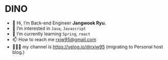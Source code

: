 # DINO

- 👋 Hi, I’m Back-end Engineer **Jangwook Ryu.**
- 👀 I’m interested in `Java`, `Javascript`
- 🌱 I’m currently learning `Spring`, `react`
- 📫 How to reach me rxjw95@gmail.com
- 🏄🏻‍♂️ my channel is https://velog.io/@rxjw95 (migrating to Personal host blog.)
<!---
rxjw95/rxjw95 is a ✨ special ✨ repository because its `README.md` (this file) appears on your GitHub profile.
You can click the Preview link to take a look at your changes.
--->
